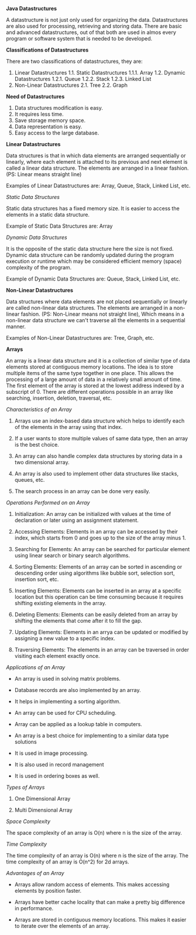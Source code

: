 **Java Datastructures**

A datastructure is not just only used for organizing the data. Datastructures are also used for processing, retrieving and storing data. There are basic and advanced datastructures, out of that both are used in almos every program or software system that is needed to be developed.

**Classifications of Datastructures**

There are two classifications of datastructures, they are:

1. Linear Datastructures
    1.1. Static Datastructures
        1.1.1. Array
    1.2. Dynamic Datastructures
        1.2.1. Queue
        1.2.2. Stack
        1.2.3. Linked List
2. Non-Linear Datastructures
    2.1. Tree
    2.2. Graph

**Need of Datastructures**

1. Data structures modification is easy.
2. It requires less time.
3. Save storage memory space.
4. Data representation is easy.
5. Easy access to the large database.

**Linear Datastructures**

Data structures is that in which data elements are arranged sequentially or linearly, where each element is attached to its previous and next element is called a linear data structure. The elements are arranged in a linear fashion. (PS: Linear means straight line)

Examples of Linear Datastructures are: Array, Queue, Stack, Linked List, etc.

*Static Data Structures*

Static data structures has a fixed memory size. It is easier to access the elements in a static data structure.

Example of Static Data Structures are: Array

*Dynamic Data Structures*

It is the opposite of the static data structure here the size is not fixed. Dynamic data structure can be randomly updated during the program execution or runtime which may be considered efficient memory (space) complexity of the program.

Example of Dynamic Data Structures are: Queue, Stack, Linked List, etc.

**Non-Linear Datastructures**

Data structures where data elements are not placed sequentially or linearly are called non-linear data structures. The elements are arranged in a non-linear fashion. (PS: Non-Linear means not straight line), Which means in a non-linear data structure we can't traverse all the elements in a sequential manner.

Examples of Non-Linear Datastructures are: Tree, Graph, etc.


**Arrays**

An array is a linear data structure and it is a collection of similar type of data elements stored at contiguous memory locations. The idea is to store multiple items of the same type together in one place. This allows the processing of a large amount of data in a relatively small amount of time. The first element of the array is stored at the lowest address indexed by a subscript of 0. There are different operations possible in an array like searching, insertion, deletion, traversal, etc.

*Characteristics of an Array*

1. Arrays use an index-based data structure which helps to identify each of the elements in the array using that index.

2. If a user wants to store multiple values of same data type, then an array is the best choice.

3. An array can also handle complex data structures by storing data in a two dimensional array.

4. An array is also used to implement other data structures like stacks, queues, etc.

5. The search process in an array can be done very easily.

*Operations Performed on an Array*

1. Initialization: An array can be initialized with values at the time of declaration or later using an assignment statement.

2. Accessing Elements: Elements in an array can be accessed by their index, which starts from 0 and goes up to the size of the array minus 1.

3. Searching for Elements: An array can be searched for particular element using linear search or binary search algorithms.

4. Sorting Elements: Elements of an array can be sorted in ascending or descending order using algorithms like bubble sort, selection sort, insertion sort, etc.

5. Inserting Elements: Elements can be inserted in an array at a specific location but this operation can be time consuming because it requires shifting existing elements in the array.

6. Deleting Elements: Elements can be easily deleted from an array by shifting the elements that come after it to fill the gap.

7. Updating Elements: Elements in an arrya can be updated or modified by assigning a new value to a specific index.

8. Traversing Elements: The elements in an array can be traversed in order visiting each element exactly once.

*Applications of an Array*

- An array is used in solving matrix problems.

- Database records are also implemented by an array.

- It helps in implementing a sorting algorithm.

- An array can be used for CPU scheduling.

- Array can be applied as a lookup table in computers.

- An array is a best choice for implementing to a similar data type solutions

- It is used in image processing.

- It is also used in record management

- It is used in ordering boxes as well.

*Types of Arrays*

1. One Dimensional Array

2. Multi Dimensional Array

*Space Complexity*

The space complexity of an array is O(n) where n is the size of the array.

*Time Complexity*

The time complexity of an array is O(n) where n is the size of the array.
The time complexity of an array is O(n^2) for 2d arrays.

*Advantages of an Array*

- Arrays allow random access of elements. This makes accessing elements by position faster.

- Arrays have better cache locality that can make a pretty big difference in performance.

- Arrays are stored in contiguous memory locations. This makes it easier to iterate over the elements of an array.